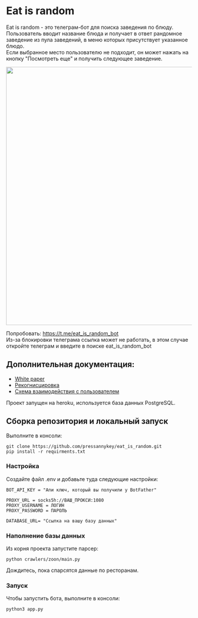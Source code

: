 # Eat is random
Eat is random - это телеграм-бот для поиска заведения по блюду.  
Пользователь вводит название блюда и получает в ответ рандомное заведение из пула заведений, в меню которых присутствует указанное блюдо.  
Если выбранное место пользователю не подходит, он может нажать на кнопку "Посмотреть еще" и получить следующее заведение.

<img src= "https://user-images.githubusercontent.com/61163462/81483900-1b364c80-924a-11ea-9b3f-0bc019ea11e5.png" width = "600" height = "700" >

Попробовать: https://t.me/eat_is_random_bot  
Из-за блокировки телеграма ссылка может не работать, в этом случае откройте телеграм и введите в поиске eat_is_random_bot

## Дополнительная документация:
* [White paper](docs/white_paper.md)  
* [Рекогнисцировка](docs/recog.md)  
* [Схема взаимодействия c пользователем](docs/bot_algorithm.svg) 

Проект запущен на heroku, используется база данных PostgreSQL.

## Сборка репозитория и локальный запуск
Выполните в консоли:
```
git clone https://github.com/pressannykey/eat_is_random.git
pip install -r requirments.txt
```
 
### Настройка
Создайте файл .env и добавьте туда следующие настройки:
```
BOT_API_KEY = "Апи ключ, который вы получили у BotFather"

PROXY_URL = socks5h://ВАШ_ПРОКСИ:1080
PROXY_USERNAME = ЛОГИН
PROXY_PASSWORD = ПАРОЛЬ

DATABASE_URL= "Ссылка на вашу базу данных"
```
### Наполнение базы данных
Из корня проекта запустите парсер:
```
python crawlers/zoon/main.py
```
Дождитесь, пока спарсятся данные по ресторанам.

### Запуск
Чтобы запустить бота, выполните в консоли:
```
python3 app.py
```
